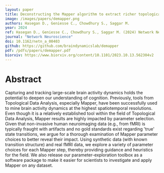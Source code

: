 ```yaml
---
layout: paper
title: Deconstructing the Mapper algorithm to extract richer topological and temporal features from functional neuroimaging data
image: /images/papers/demapper.png
authors: Hasegan D., Geniesse C., Chowdhury S., Saggar M.
year: 2024
ref: Hasegan D., Geniesse C., Chowdhury S., Saggar M. (2024) Network Neuroscience
journal: "Network Neuroscience"
doi: 10.1162/netn_a_00403
github: https://github.com/braindynamicslab/demapper
pdf: /pdfs/papers/demapper.pdf
biorxiv: https://www.biorxiv.org/content/10.1101/2023.10.13.562304v2
---
```


# Abstract
Capturing and tracking large-scale brain activity dynamics holds the potential to deepen our understanding of cognition. Previously, tools from Topological Data Analysis, especially Mapper, have been successfully used to mine brain activity dynamics at the highest spatiotemporal resolutions. Even though it is a relatively established tool within the field of Topological Data Analysis, Mapper results are highly impacted by parameter selection. Given that non-invasive human neuroimaging data (e.g., from fMRI) is typically fraught with artifacts and no gold standards exist regarding 'true' state transitions, we argue for a thorough examination of Mapper parameter choices to better reveal their impact. Using synthetic data (with known transition structure) and real fMRI data, we explore a variety of parameter choices for each Mapper step, thereby providing guidance and heuristics for the field. We also release our parameter-exploration toolbox as a software package to make it easier for scientists to investigate and apply Mapper on any dataset.
